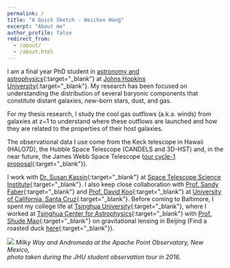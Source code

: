 ```yaml
---
permalink: /
title: "A Quick Sketch - Weichen Wang"
excerpt: "About me"
author_profile: false
redirect_from: 
  - /about/
  - /about.html
---
```


I am a final year PhD student in [astronomy and astrophysics](http://physics-astronomy.jhu.edu/){:target="_blank"}  at [Johns Hopkins University](https://www.jhu.edu/){:target="_blank"}. My research has been focused on understanding the distribution of several baryonic components that constitute distant galaxies, new-born stars, dust, and gas. 

For my thesis research, I study the cool gas outflows (a.k.a. winds) from galaxies at z~1 to understand where these outflows are launched and how they are related to the properties of their host galaxies.

The observational data I use come from the Keck telescope in Hawaii (HALO7D), the Hubble Space Telescope (CANDELS and 3D-HST) and, in the near future, the James Webb Space Telescope ([our cycle-1 proposal](https://www.stsci.edu/jwst/science-execution/program-information.html?id=2123){:target="_blank"}).

I work with [Dr. Susan Kassin](http://www.susankassin.com/){:target="_blank"} at [Space Telescope Science Institute](http://www.stsci.edu){:target="_blank"}. I also keep close collaboration with [Prof. Sandy Faber](http://www.ucolick.org/~faber/){:target="_blank"} and [Prof. David Koo](http://www.ucolick.org/~board/faculty/koo.html){:target="_blank"} at [University of California, Santa Cruz](http://www.astro.ucsc.edu/){:target="_blank"}. Before coming to Baltimore, I spent my college life at [Tsinghua University](http://www.tsinghua.edu.cn/publish/newthuen/){:target="_blank"}, where I worked at [Tsinghua Center for Astrophysics](http://astro.tsinghua.edu.cn/){:target="_blank"} with [Prof. Shude Mao](http://astro.tsinghua.edu.cn/~smao/){:target="_blank"} on gravitational lensing in Beijing (Find a roasted duck [here](http://www.huffingtonpost.com/2013/09/08/rubber-duck-beijing_n_3889252.html){:target="_blank"}).

![](https://weichenstars.github.io/images/apo_mws.jpg)
*Milky Way and Andromeda at the Apache Point Observatory, New Mexico, <br />
photo taken during the JHU student observation tour in 2016.*